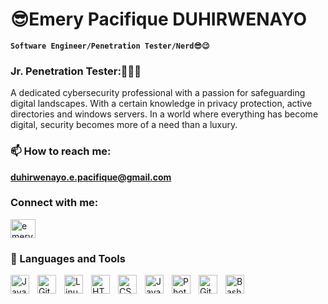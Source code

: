 # 😎Emery Pacifique DUHIRWENAYO

**`Software Engineer/Penetration Tester/Nerd😎😉`**
<h3>Jr. Penetration Tester:👨🏾‍💻</h3>

A dedicated cybersecurity professional with a passion for safeguarding digital landscapes. With a certain knowledge in privacy protection, active directories and windows servers. In a world where everything has become digital, security becomes more of a need than a luxury.




### 📫 How to reach me:
 **duhirwenayo.e.pacifique@gmail.com**

### Connect with me:
<p align="left" width="30px" style="padding-right:10px;">
<a href="https://linkedin.com/in/emery pacifique duhirwenayo" target="blank"><img align="center" src="https://raw.githubusercontent.com/rahuldkjain/github-profile-readme-generator/master/src/images/icons/Social/linked-in-alt.svg" alt="emery pacifique duhirwenayo" height="30" width="40" /></a>
</p>

### 🧰 Languages and Tools

<img align="left" alt="Java" width="30px" style="padding-right:10px;" src="https://cdn.jsdelivr.net/gh/devicons/devicon/icons/java/java-original.svg"/>

<img align="left" alt="Git" width="30px" style="padding-right:10px;" src="https://cdn.jsdelivr.net/gh/devicons/devicon/icons/git/git-original.svg" />
<img align="left" alt="Linux" width="30px" style="padding-right:10px;" src="https://cdn.jsdelivr.net/gh/devicons/devicon/icons/linux/linux-original.svg" />
<img align="left" alt="HTML" width="30px" style="padding-right:10px;" src="https://cdn.jsdelivr.net/gh/devicons/devicon/icons/html5/html5-plain.svg" />
<img align="left" alt="CSS" width="30px" style="padding-right:10px;" src="https://cdn.jsdelivr.net/gh/devicons/devicon/icons/css3/css3-plain.svg" />
<img align="left" alt="JavaScript" width="30px" style="padding-right:10px;" src="https://cdn.jsdelivr.net/gh/devicons/devicon/icons/javascript/javascript-plain.svg" />
<img align="left" alt="Photoshop" width="30px" style="padding-right:10px;" src="https://pngimg.com/uploads/photoshop/photoshop_PNG12.png" />
<img align="left" alt="GitHub" width="30px" style="padding-right:10px;" src="https://avatars.githubusercontent.com/u/45807407?v=4?s=400" />
<img align="left" alt="Bash" width="30px" style="padding-right:10px;" src="https://storage.googleapis.com/replit/images/1664554382910_fd6f8b5cd69d8c4cd37662ac11fbba93.jpeg" />
<br />

#



